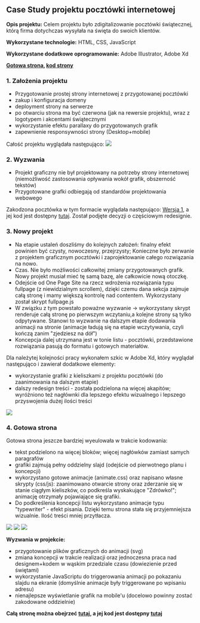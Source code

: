 ## Case Study projektu pocztówki internetowej
**Opis projektu:** Celem projektu było zdigitalizowanie pocztówki świątecznej, którą firma dotychczas wysyłała na święta do swoich klientów.

**Wykorzystane technologie:** HTML, CSS, JavaScript
<br>

**Wykorzystane dodatkowe oprogramowanie:** Adobe Illustrator, Adobe Xd

**[Gotowa strona](https://piotrpawlowski7.github.io/bfswieta/), [kod strony](https://github.com/piotrpawlowski7/bfswieta/)**

### 1. Założenia projektu



- Przygotowanie prostej strony internetowej z przygotowanej pocztówki
- zakup i konfiguracja domeny
- deployment strony na serwerze
- po otwarciu strona ma być czerwona (jak na rewersie projektu), wraz z logotypem i akcentami świątecznymi
- wykorzystanie efektu parallaxy do przygotowanych grafik
- zapewnienie responsywności strony (Desktop+mobile)

Całość projektu wyglądała następująco:
<img class="lazyload" src="images/casestudy/kartka.png?raw=true"/>


### 2. Wyzwania
- Projekt graficzny nie był projektowany na potrzeby strony internetowej (niemożliwość zastosowania opływania wokół grafik, obszerność tekstów)
- Przygotowane grafki odbiegają od standardów projektowania webowego

Zakodzona pocztówka w tym formacie wyglądała następująco: [Wersja 1](https://piotrpawlowski7.github.io/bfswieta_v1/),
a jej kod jest dostępny [tutaj](https://github.com/piotrpawlowski7/bfswieta_v1). Został podjęte decyzji o częściowym redesignie.

### 3. Nowy projekt
- Na etapie ustaleń doszliśmy do kolejnych założeń: finalny efekt powinien być czysty, nowoczesny, przejrzysty; Konieczne było zerwanie z projektem graficznym pocztówki i zaprojektowanie całego rozwiązania na nowo.
- Czas. Nie było możliwości całkowitej zmiany przygotowanych grafik. Nowy projekt musiał mieć tę samą bazę, ale całkowicie nową otoczkę.
- Odejście od One Page Site na rzecz wdrożenia rozwiązania typu fullpage (z niewidzialnym scrollem), dzięki czemu dana sekcja zajmuje całą stronę i mamy większą kontrolę nad contentem. Wykorzystany został skrypt fullpage.js
- W związku z tym powstało poważne wyzwanie -> wykorzystany skrypt renderuje całą stronę po pierwszym wczytaniu,a kolejne strony są tylko odpytywane. Stanowi to wyzwanie na dalszym etapie dodawania animacji na stronie (animacje ładują się na etapie wczytywania, czyli kończą zanim "zjedziesz na dół")
- Koncepcja dalej utrzymana jest w tonie listu - pocztówki, przedstawione rozwiązania pasują do formatu i gotowych materiałów.

Dla należytej kolejności pracy wykonałem szkic w Adobe Xd, który wyglądał następująco i zawierał dodatkowe elementy:
- wykorzystanie grafiki z kieliszkami z projektu pocztówki (do zaanimowania na dalszym etapie)
- dalszy redesign treści - została podzielona na więcej akapitów; wyróżniono też nagłównki dla lepszego efektu wizualnego i lepszego przyswojenia dużej ilości treści

<img class="lazyload" src="images/casestudy/sketch_xd_2.png?raw=true"/>


### 4. Gotowa strona

Gotowa strona jeszcze bardziej wyeulowała w trakcie kodowania: 
- tekst podzielono na więcej bloków; więcej nagłówków zamiast samych paragrafów
- grafiki zajmują pełny oddzielny slajd (odejście od pierwotnego planu i koncepcji)
- wykorzystano gotowe animacje (animate.css) oraz napisano własne skrypty (css/js): zaanimowano otwarcie strony oraz zderzanie się w stanie ciągłym kieliszków, co podkreśla wyskakujące "Zdrówko!"; animację otrzymały pojawiające się grafiki.
- Do podkreślenia koncepcji listu wykorzystano animacje typu "typewriter" - efekt pisania. Dzięki temu strona stała się przyjemniejsza wizualnie. Ilość treści mniej przytłacza.

<img class="lazyload" src="images/casestudy/bf3.gif?raw=true"/>
<img class="lazyload" src="images/casestudy/bf_6.gif?raw=true"/>
<img class="lazyload" src="images/casestudy/bf_4.gif?raw=true"/>

**Wyzwania w projekcie:**
- przygotowanie plików graficznych do animacji (svg)
- zmiana koncepcji w trakcie realizacji oraz jednoczesna praca nad designem+kodem w wąskim przedziale czasu (dowiezienie przed świętami)
- wykorzystanie JavaScriptu do triggerowania animacji po pokazaniu slajdu na ekranie (domyślnie animacje były triggerowane po wpisaniu adresu)
- nienajlepsze wyświetlanie grafik na mobile'u (docelowo powinny zostać zakodowane oddzielnie)

**Całą stronę można obejrzeć [tutaj](https://piotrpawlowski7.github.io/bfswieta/),
a jej kod jest dostępny [tutaj](https://github.com/piotrpawlowski7/bfswieta/)**

<script src="lazysizes.min.js" async=""></script>
